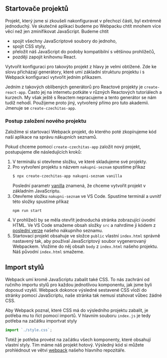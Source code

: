 ## Startovače projektů

Projekt, který jsme si zkoušeli nakonfiguravat v přechozí části, byl extrémně jednoduchý. Ve skutečné aplikaci budeme po Webpacku chtít mnohem více věcí než jen zminifikovat JavaScript. Budeme chtít

- spojit všechny JavaScriptové soubory do jednoho,
- spojit CSS styly,
- přeložit náš JavaScript do podoby kompatibilní s většinou prohlížečů,
- později zapojit knihovnu React.

Vytvořit konfiguraci pro takovýto projekt z hlavy je velmi obtížené. Zde ke slovu přicházají generátory, které umí základní strukturu projektu i s Webpack konfigurací vytvořit jedním příkazem.

Jedním z takových oblíbených generátorů pro Reactové projekty je `create-react-app`. Často jej na internetu potkáte v různých Reactových tutoriálech a kurzech. My však ještě s Reactem nepracujeme a tento generátor se nám tudíž nehodí. Použijeme proto jiný, vytvořený přímo pro tuto akademii. Jmenuje se `create-czechitas-app`.

### Postup založení nového projektu

Založíme si startovací Webpack projekt, do kterého poté zkopírujeme kód naší aplikace na správu nákupních seznamů.

Pokud chceme pomocí `create-czechitas-app` založit nový projekt, postupujeme dle následujících kroků:

1. V terminálu si otevřeme složku, ve které skladujeme své projekty.
1. Pro vytvoření projektu s názvem `nakupni-seznam` spustíme příkaz
   ```sh
   $ npx create-czechitas-app nakupni-seznam vanilla
   ```
   Poslední parametr [vanilla](https://en.wikipedia.org/wiki/Plain_vanilla) znamená, že chceme vytvořit projekt v základním JavaScriptu.
1. Otevřeme složku `nakupni-seznam` ve VS Code. Spustíme terminál a uvnitř této složky spustíme příkaz
   ```
   npm run start
   ```
1. V prohlížeči by se měla otevřít jednoduchá stránka zobrazující úvodní HTML. Ve VS Code smažeme obsah složky `src` a nahrdíme ji kódem z [poslední verze](https://github.com/Czechitas-podklady-WEB/prvni-komponenta/tree/posilani-dat) našeho nákupního seznamu.
1. Startovací projekt obsahuje ve složce `public` vlastní `index.html` správně nastavený tak, aby používal JavaScriptový soubor vygenerovaný Webpackem. Vložíme do něj obsah `body` z `index.html` našeho projektu. Náš původní `index.html` smažeme.

## Import stylů

Webpack umí kromě JavaScriptu zabalit také CSS. To nás zachrání od ručního importu stylů pro každou jednotlivou komponentu, jak jsme byli doposud vzyklí. Webpack dokonce výsledné sestavené CSS vloží do stránky pomocí JavaScriptu, naše stránka tak nemusí stahovat vůbec žádné CSS.

Aby Webpack poznal, které CSS má do výsledního projektu zabalit, je potřeba mu to říct pomocí importů. V hlavním souboru `index.js` je tedy potřeba na začátku importvat styly

```js
import `./style.css`;
```

Totéž je potřeba provést na začátku všech komponenty, které obsahují vlastní styly. Tím máme náš projekt hotový. Výsledný kód si můžete prohlédnout ve větvi [webpack](https://github.com/Czechitas-podklady-WEB/prvni-komponenta/tree/webpack) našeho hlavního repozitáře.

